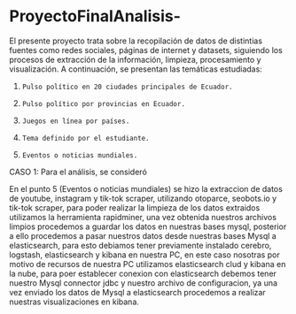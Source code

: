 # ProyectoFinalAnalisis-
El presente proyecto trata sobre la recopilación de datos de distintias fuentes como redes sociales, páginas de internet y datasets, siguiendo los procesos de extracción de la información, limpieza, procesamiento y visualización. A continuación, se presentan las temáticas estudiadas:

1.     Pulso político en 20 ciudades principales de Ecuador.
2.     Pulso político por provincias en Ecuador.
3.     Juegos en línea por países.
4.     Tema definido por el estudiante.
5.     Eventos o noticias mundiales.


CASO 1:
 Para el análisis, se consideró

En el punto 5 (Eventos o noticias mundiales) se hizo la extraccion de datos de youtube, instagram y tik-tok scraper, utilizando otoparce, seobots.io y tik-tok scraper, 
para poder realizar la limpieza de los datos extraidos utilizamos la herramienta rapidminer, una vez obtenida nuestros archivos limpios procedemos a guardar los datos 
en nuestras bases mysql, posterior a ello procedemos a pasar nuestros datos desde nuestras bases Mysql a elasticsearch, para esto debiamos tener previamente instalado 
cerebro, logstash, elasticsearch y kibana en nuestra PC, en este caso nosotras por motivo de recursos de nuestra PC utilizamos elasticsearch clud y kibana en la nube, 
para poer establecer conexion con elasticsearch debemos tener nuestro Mysql connector jdbc y nuestro archivo de configuracion, ya una vez enviado los datos de Mysql a 
elasticsearch procedemos a realizar nuestras visualizaciones en kibana.   
 
